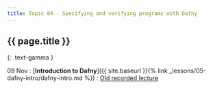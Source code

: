 ```yaml
---
title: Topic 04 - Specifying and verifying programs with Dafny
---
```


## {{ page.title }}
{: .text-gamma }

09 Nov
: [**Introduction to Dafny**]({{ site.baseurl }}{% link _lessons/05-dafny-intro/dafny-intro.md %})
  : [Old recorded lecture](https://youtu.be/8a1CsK5YqLc)
